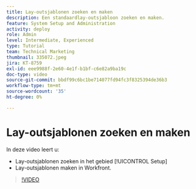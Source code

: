 ```yaml
---
title: Lay-outsjablonen zoeken en maken
description: Een standaardlay-outsjabloon zoeken en maken.
feature: System Setup and Administration
activity: deploy
role: Admin
level: Intermediate, Experienced
type: Tutorial
team: Technical Marketing
thumbnail: 335072.jpeg
jira: KT-8759
exl-id: eee9988f-2e60-4e1f-b1bf-c6e82a9ba19c
doc-type: video
source-git-commit: bbdf99c6bc1be714077fd94fc3f8325394de36b3
workflow-type: tm+mt
source-wordcount: '35'
ht-degree: 0%

---
```


# Lay-outsjablonen zoeken en maken

In deze video leert u:

* Lay-outsjablonen zoeken in het gebied [!UICONTROL Setup]
* Lay-outsjablonen maken in Workfront.

>[!VIDEO](https://video.tv.adobe.com/v/335072/?quality=12&learn=on&enablevpops=1)
